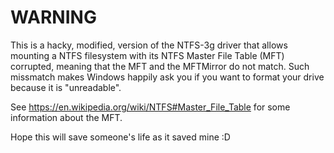 # WARNING

This is a hacky, modified, version of the NTFS-3g driver that allows mounting a
NTFS filesystem with its NTFS Master File Table (MFT) corrupted, meaning that
the MFT and the MFTMirror do not match. Such missmatch makes Windows happily 
ask you if you want to format your drive because it is "unreadable".

See https://en.wikipedia.org/wiki/NTFS#Master_File_Table for some information
about the MFT.

Hope this will save someone's life as it saved mine :D
